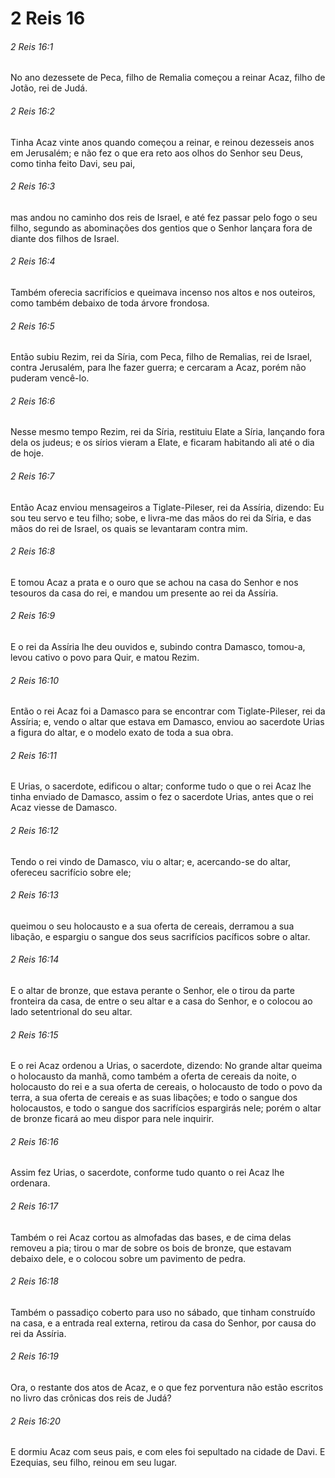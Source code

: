 # 2 Reis 16

###### 2 Reis 16:1

No ano dezessete de Peca, filho de Remalia começou a reinar Acaz, filho de Jotão, rei de Judá.

###### 2 Reis 16:2

Tinha Acaz vinte anos quando começou a reinar, e reinou dezesseis anos em Jerusalém; e não fez o que era reto aos olhos do Senhor seu Deus, como tinha feito Davi, seu pai,

###### 2 Reis 16:3

mas andou no caminho dos reis de Israel, e até fez passar pelo fogo o seu filho, segundo as abominações dos gentios que o Senhor lançara fora de diante dos filhos de Israel.

###### 2 Reis 16:4

Também oferecia sacrifícios e queimava incenso nos altos e nos outeiros, como também debaixo de toda árvore frondosa.

###### 2 Reis 16:5

Então subiu Rezim, rei da Síria, com Peca, filho de Remalias, rei de Israel, contra Jerusalém, para lhe fazer guerra; e cercaram a Acaz, porém não puderam vencê-lo.

###### 2 Reis 16:6

Nesse mesmo tempo Rezim, rei da Síria, restituiu Elate a Síria, lançando fora dela os judeus; e os sírios vieram a Elate, e ficaram habitando ali até o dia de hoje.

###### 2 Reis 16:7

Então Acaz enviou mensageiros a Tiglate-Pileser, rei da Assíria, dizendo: Eu sou teu servo e teu filho; sobe, e livra-me das mãos do rei da Síria, e das mãos do rei de Israel, os quais se levantaram contra mim.

###### 2 Reis 16:8

E tomou Acaz a prata e o ouro que se achou na casa do Senhor e nos tesouros da casa do rei, e mandou um presente ao rei da Assíria.

###### 2 Reis 16:9

E o rei da Assíria lhe deu ouvidos e, subindo contra Damasco, tomou-a, levou cativo o povo para Quir, e matou Rezim.

###### 2 Reis 16:10

Então o rei Acaz foi a Damasco para se encontrar com Tiglate-Pileser, rei da Assíria; e, vendo o altar que estava em Damasco, enviou ao sacerdote Urias a figura do altar, e o modelo exato de toda a sua obra.

###### 2 Reis 16:11

E Urias, o sacerdote, edificou o altar; conforme tudo o que o rei Acaz lhe tinha enviado de Damasco, assim o fez o sacerdote Urias, antes que o rei Acaz viesse de Damasco.

###### 2 Reis 16:12

Tendo o rei vindo de Damasco, viu o altar; e, acercando-se do altar, ofereceu sacrifício sobre ele;

###### 2 Reis 16:13

queimou o seu holocausto e a sua oferta de cereais, derramou a sua libação, e espargiu o sangue dos seus sacrifícios pacíficos sobre o altar.

###### 2 Reis 16:14

E o altar de bronze, que estava perante o Senhor, ele o tirou da parte fronteira da casa, de entre o seu altar e a casa do Senhor, e o colocou ao lado setentrional do seu altar.

###### 2 Reis 16:15

E o rei Acaz ordenou a Urias, o sacerdote, dizendo: No grande altar queima o holocausto da manhã, como também a oferta de cereais da noite, o holocausto do rei e a sua oferta de cereais, o holocausto de todo o povo da terra, a sua oferta de cereais e as suas libações; e todo o sangue dos holocaustos, e todo o sangue dos sacrifícios espargirás nele; porém o altar de bronze ficará ao meu dispor para nele inquirir.

###### 2 Reis 16:16

Assim fez Urias, o sacerdote, conforme tudo quanto o rei Acaz lhe ordenara.

###### 2 Reis 16:17

Também o rei Acaz cortou as almofadas das bases, e de cima delas removeu a pia; tirou o mar de sobre os bois de bronze, que estavam debaixo dele, e o colocou sobre um pavimento de pedra.

###### 2 Reis 16:18

Também o passadiço coberto para uso no sábado, que tinham construído na casa, e a entrada real externa, retirou da casa do Senhor, por causa do rei da Assíria.

###### 2 Reis 16:19

Ora, o restante dos atos de Acaz, e o que fez porventura não estão escritos no livro das crônicas dos reis de Judá?

###### 2 Reis 16:20

E dormiu Acaz com seus pais, e com eles foi sepultado na cidade de Davi. E Ezequias, seu filho, reinou em seu lugar.


